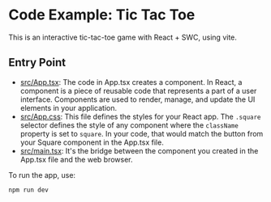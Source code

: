 # Code Example: Tic Tac Toe

This is an interactive tic-tac-toe game with React + SWC, using vite.

## Entry Point

- [src/App.tsx](./src/App.js): The code in App.tsx creates a component. In React, a component is a piece of reusable code that represents a part of a user interface. Components are used to render, manage, and update the UI elements in your application.
- [src/App.css](./src/App.css): This file defines the styles for your React app. The `.square` selector defines the style of any component where the `className` property is set to `square`. In your code, that would match the button from your Square component in the App.tsx file.
- [src/main.tsx](./src/main.tsx): It's the bridge between the component you created in the App.tsx file and the web browser.

To run the app, use:

```bash
npm run dev
```

